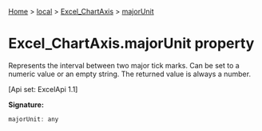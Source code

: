 [Home](./index) &gt; [local](local.md) &gt; [Excel\_ChartAxis](local.excel_chartaxis.md) &gt; [majorUnit](local.excel_chartaxis.majorunit.md)

# Excel\_ChartAxis.majorUnit property

Represents the interval between two major tick marks. Can be set to a numeric value or an empty string. The returned value is always a number. 

 \[Api set: ExcelApi 1.1\]

**Signature:**
```javascript
majorUnit: any
```
